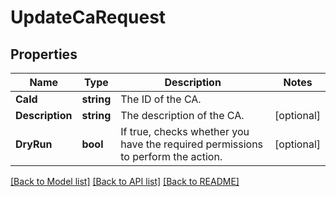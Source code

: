 # UpdateCaRequest

## Properties

Name | Type | Description | Notes
------------ | ------------- | ------------- | -------------
**CaId** | **string** | The ID of the CA. | 
**Description** | **string** | The description of the CA. | [optional] 
**DryRun** | **bool** | If true, checks whether you have the required permissions to perform the action. | [optional] 

[[Back to Model list]](../README.md#documentation-for-models) [[Back to API list]](../README.md#documentation-for-api-endpoints) [[Back to README]](../README.md)


